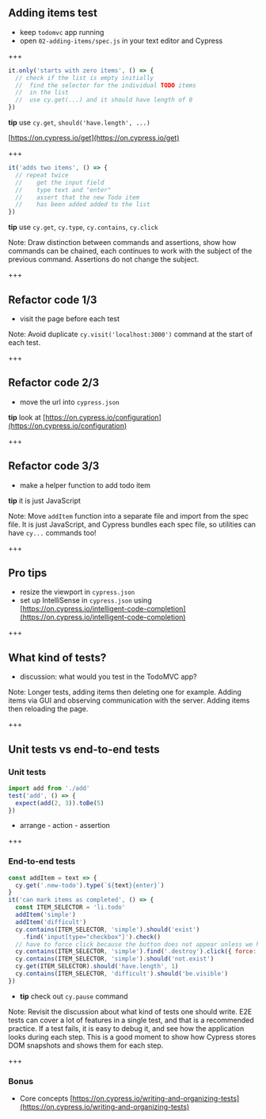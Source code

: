 ## Adding items test

- keep `todomvc` app running
- open `02-adding-items/spec.js` in your text editor and Cypress

+++

```js
it.only('starts with zero items', () => {
  // check if the list is empty initially
  //  find the selector for the individual TODO items
  //  in the list
  //  use cy.get(...) and it should have length of 0
})
```

**tip** use `cy.get`, `should('have.length', ...)`

[https://on.cypress.io/get](https://on.cypress.io/get)

+++

```js
it('adds two items', () => {
  // repeat twice
  //    get the input field
  //    type text and "enter"
  //    assert that the new Todo item
  //    has been added added to the list
})
```

**tip** use `cy.get`, `cy.type`, `cy.contains`, `cy.click`

Note:
Draw distinction between commands and assertions, show how commands can be chained,
each continues to work with the subject of the previous command. Assertions do
not change the subject.

+++

## Refactor code 1/3

- visit the page before each test

Note:
Avoid duplicate `cy.visit('localhost:3000')` command at the start of each test.

+++

## Refactor code 2/3

- move the url into `cypress.json`

**tip** look at [https://on.cypress.io/configuration](https://on.cypress.io/configuration)

+++

## Refactor code 3/3

- make a helper function to add todo item

**tip** it is just JavaScript

Note:
Move `addItem` function into a separate file and import from the spec file. It is just JavaScript, and Cypress bundles each spec file, so utilities can have `cy...` commands too!

+++

## Pro tips

- resize the viewport in `cypress.json`
- set up IntelliSense in `cypress.json` using [https://on.cypress.io/intelligent-code-completion](https://on.cypress.io/intelligent-code-completion)

+++

## What kind of tests?

- discussion: what would you test in the TodoMVC app?

Note:
Longer tests, adding items then deleting one for example. Adding items via GUI and observing communication with the server. Adding items then reloading the page.

+++

## Unit tests vs end-to-end tests

### Unit tests

```javascript
import add from './add'
test('add', () => {
  expect(add(2, 3)).toBe(5)
})
```

- arrange - action - assertion

+++

### End-to-end tests

```javascript
const addItem = text => {
  cy.get('.new-todo').type(`${text}{enter}`)
}
it('can mark items as completed', () => {
  const ITEM_SELECTOR = 'li.todo'
  addItem('simple')
  addItem('difficult')
  cy.contains(ITEM_SELECTOR, 'simple').should('exist')
    .find('input[type="checkbox"]').check()
  // have to force click because the button does not appear unless we hover
  cy.contains(ITEM_SELECTOR, 'simple').find('.destroy').click({ force: true })
  cy.contains(ITEM_SELECTOR, 'simple').should('not.exist')
  cy.get(ITEM_SELECTOR).should('have.length', 1)
  cy.contains(ITEM_SELECTOR, 'difficult').should('be.visible')
})
```

- **tip** check out `cy.pause` command

Note:
Revisit the discussion about what kind of tests one should write. E2E tests can cover a lot of features in a single test, and that is a recommended practice. If a test fails, it is easy to debug it, and see how the application looks during each step. This is a good moment to show how Cypress stores DOM snapshots and shows them for each step.

+++

### Bonus

- Core concepts [https://on.cypress.io/writing-and-organizing-tests](https://on.cypress.io/writing-and-organizing-tests)
